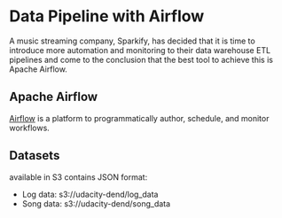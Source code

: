 # Data Pipeline with Airflow
A music streaming company, Sparkify, has decided that it is time to introduce more automation and monitoring to their data warehouse ETL pipelines and come to the conclusion that the best tool to achieve this is Apache Airflow.

## Apache Airflow

[Airflow](https://github.com/apache/airflow) is a platform to programmatically author, schedule, and monitor workflows.


## Datasets

available in S3 contains JSON format:
- Log data: s3://udacity-dend/log_data
- Song data: s3://udacity-dend/song_data
